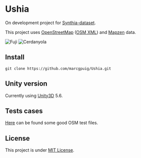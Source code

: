 # Ushia

On development project for [Synthia-dataset][synthia].

This project uses [OpenStreetMap][OpenStreetMap] ([OSM XML][OSMXML]) and [Mapzen][Mapzen] data.

![Fuji]
![Cerdanyola]

## Install
	git clone https://github.com/marcgpuig/Ushia.git

## Unity version
Currently using [Unity3D][unity] 5.6.

## Tests cases
[Here][test] can be found some good OSM test files.

## License
This project is under [MIT License][MIT].

[comment]: <> (Links)
[OpenStreetMap]:https://www.openstreetmap.org/
[OSMXML]:http://wiki.openstreetmap.org/wiki/OSM_XML
[Mapzen]:https://mapzen.com
[unity]:https://unity3d.com/
[synthia]:http://synthia-dataset.net/
[test]:https://github.com/osmcode/osm-testdata/tree/master/grid/data
[MIT]:https://opensource.org/licenses/MIT

[comment]: <> (Images)
[Cerdanyola]:http://i.imgur.com/uJ3VXq9.png
[Fuji]:http://imgur.com/t3KfRse.png